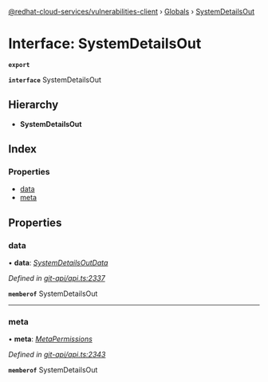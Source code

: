 [@redhat-cloud-services/vulnerabilities-client](../README.md) › [Globals](../globals.md) › [SystemDetailsOut](systemdetailsout.md)

# Interface: SystemDetailsOut

**`export`** 

**`interface`** SystemDetailsOut

## Hierarchy

* **SystemDetailsOut**

## Index

### Properties

* [data](systemdetailsout.md#data)
* [meta](systemdetailsout.md#meta)

## Properties

###  data

• **data**: *[SystemDetailsOutData](systemdetailsoutdata.md)*

*Defined in [git-api/api.ts:2337](https://github.com/RedHatInsights/javascript-clients/blob/master/packages/vulnerabilities/git-api/api.ts#L2337)*

**`memberof`** SystemDetailsOut

___

###  meta

• **meta**: *[MetaPermissions](metapermissions.md)*

*Defined in [git-api/api.ts:2343](https://github.com/RedHatInsights/javascript-clients/blob/master/packages/vulnerabilities/git-api/api.ts#L2343)*

**`memberof`** SystemDetailsOut
